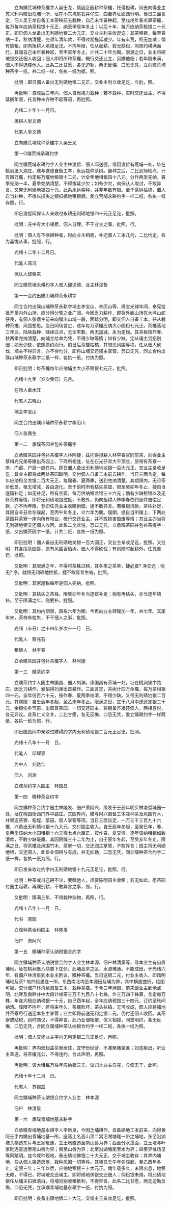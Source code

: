 <!-- { "loadSidebar": true } -->
　　立向贌荒埔种茶欉字人吴壬龙，情因乏园耕种茶欉，托得担耕，同去向得业主苏义利内贌出荒埔一所，址在小东坑尾石井仔庄，四至界址面踏分明。当日三面言定，佃人吴壬龙自备工本茶秧前去栽种，自乙未年春种起，至戊戌年春点算茶欉，每万每年应纳茶租银十元正，纳至甲辰年冬止；以后十年，每万应纳茶租银二十元正。即日佃人龙备出无利碛地银二大元正，交业主利亲收足讫；其茶租银，每至春纳一半，秋纳清楚，务须年清年款，不得过期拖延减少。年有丰荒，租无加减；倘有缺租，即向担耕人填赔足讫。不拘年限，任从起耕，若无缺租，照原约耕满而行。其贌自己未年春种起，至甲寅年冬止，计共二十年为期。限满之日，业主将碛地银交还佃人收回；佃人即将所种茶欉，概行交还业主，另贌他佃；若年限未满，佃人不得退贌他人。此系二比甘愿，各无迫勒，两无反悔，口恐无凭，立向贌荒埔种茶字一纸，共二纸一样，各执一纸为据，照。

　　批明：即日佃人备出无利碛地银二元正，交业主利立收足讫，立批，照。

　　再批明：自贌后三年内，佃人自当竭力栽种；若不栽种，实时交还业主，不得延搁年限，托言种未齐种不起等语，再批照。

　　光绪二十年十一月日。

　　担耕人吴文德

　　代笔人吴文德

　　立向贌荒埔栽种茶欉字人吴壬龙

　　第一○贌荒埔承耕约字

　　同立贌荒埔永耕约字人业主林浚哲、佃人邱送德，缘因浚哲有荒埔一处，址在桃涧堡大湳庄，贌与送德自备工本，永远栽种茶树。自种之后，二比到场检点，计有四万欉，约定每万欉地租银十二元，计全年地租银四十八元。分作两季完纳，春季先纳一半，夏季完纳清楚，不得挨延少欠；如有少欠，向保认人取讨，不敢异言。又带无利碛地银四十元。此系永远耕种，并非年数有限。至于茶树枯槁，佃人自当补种，不得以损失之额扣抵地租银额。爰立荒埔永耕约字一样二纸，各执一纸存照，行。

　　即日浚哲同保认人亲收过永耕无利碛地银四十元正足讫，批照。

　　批明：庄中有大小诸费，佃人自理，不干业主之事，批照，行。

　　批明：佃人有不欲耕种者，时向业主相商，补还佃人工本几何，二比约定，各为喜悦从事，批照，行。

　　光绪十二年十二月日。

　　代笔人简鸿

　　保认人邱紫来

　　同立贌荒埔永耕约字人佃人邱送德、业主林浚哲

　　第一一合约出贌山埔种茶永耕字

　　同立合约出贌山埔种茶永耕字埔主李宝山、李历山等，缘宝光绪年间，奉宪给批开垦内外山场，应分得分管之业广阔。今因乏力耕作，即将外面山场在大坪山蛇仔艮，有佃人张鼎生前来向贌出山埔一段，面踏分明，即交佃人自备工本，任从栽种茶欉、风围想思。当日同场言定，递年每万茶欉应纳大小园租七元正。茶欉落地三年后，陆续栽种，陆续过点，无论丰歉，两无加减，永为定规。其茶租按作春、秋两季完纳清楚，向埔主给单为凭，不得少缺等情；如有少缺，定从埔主另招别佃；如无少缺，依照原约而行。倘日后茶欉枯槁，其想思风围等项，任从佃人砍伐，埔主不得异言，亦不得均分，即将山埔交还埔主掌管。恐口无凭，同立合约出贌山埔种茶永耕字二纸一样，各执一纸，付执为照。

　　即日批明：每茶欉每年应纳埔主大小茶租银七元正，批照。

　　光绪十九年（岁次癸巳）元月。

　　在场人畲水旺

　　代笔人古晓山

　　埔主李宝山

　　同立合约出贌山埔种茶永耕字李历山

　　佃人张鼎生

　　第一二　承贌茶园并包补茶欉字

　　立承贌茶园并包补茶欉字人林阿捷，兹托得担耕人林李春官同前来，向得业主蔡缉光兄弟等贌出茶园上、下两所相连，址在石光仔背大平顶庄，原带有茶寮一座，门窗、户扇一应在内。即日佃人备出无利碛地龙银一百大元正，交业主亲收足讫；其业主即将此两处茶园踏明，交付佃人自备工本前去耕作。当日三面言定，每年应纳租金龙银二百大元正，每届春、夏两季，送到完纳清楚。其期限内，无论茶价低昂，租无增减，各由造化。至于前时所有枯失茶窟，限至癸卯年冬止，捷自当逐窟补足；如无补足，所有空窟，每万供纳租龙银三十六元；倘有少缺租银以及无补茶株等情，即将无利碛地银控抵，不敷外，仍向担耕人林李春依约逐件赔偿足款，亦不拘年限，登即任凭业主收贌别佃，捷不敢异言。若租银清款，茶株补足，其限自辛丑年冬贌起，至丙午年冬止，计六年为期。届期，捷自当所贌上、下两处茶园并茶寮一座内所有物业，概行交还业主，并不敢损害毁废等情；其业主亦当将无利碛地银交还佃人收回。此系二比欢悦，恐口无凭，立承贌茶园并包补茶欉字一纸，又出贌茶园字一纸，计共二纸，各执一纸为照。

　　即日批明：佃人备出无利碛地龙银一百大圆正，交业主亲收足讫，批照。又批明：其各段茶园唇，原有风围香栖树，佃人不得砍伐；有则随时起耕外，任凭重罚，批照。

　　又批明：其限满之年，不得将茶株过秧，其冬季之茶草，捷必要? 净交还；倘无? 净，就将无利碛地控抵，捷不敢异言生端，批照。

　　又批明：其家屋税每年是佃人完纳，批照。

　　又批明：其枯失之茶株，限癸卯年冬当逐窟补足；倘有再枯失，亦当逐年填补。至于限满之年，则要补，批照。

　　又批明：其约内期限，原系六年为期，今再向业主转贌加一年，共七年。其尾年末，茶株有枯失，不干佃人之事，批照。

　　光绪（辛丑）之十四年岁次十一月　日。

　　代笔人　蔡兆石

　　租银人　林李春

　　立承贌茶园并包补茶欉字人　林阿捷

　　第一三　贌茶约字

　　立贌茶约字人园主林国昌、佃人刘渊，缘国昌有茶埔一处，址在桃涧堡中路庄，因乏力耕作，爰招得刘渊出首耕作。三面言定，茶树计四万余欉，每万茶租银四十元，全年份百六十元，按作春、夏两季纳清，不得少缺。又带无利碛地银二百元。其贌限：自壬辰年冬起，至乙未年冬止。限满之日，宜于八月中送还定银二十元，余银俟冬节前，出厝普茶园，一切交还园主，将银备齐凑还佃人，两相喜悦，各无异议。此系仁义交关，二比甘愿，各无反悔，口恐无凭，爰立贌耕约字一样两纸，各执一纸为照，行。

　　即日国昌同中亲收过贌耕约字内无利碛地银二百元正足讫，批照。

　　光绪十八年十一月　日。

　　代笔人　邱耀亭

　　为中人　刘达仁

　　佃人　刘渊

　　立贌茶约字人园主　林国昌

　　第一四　贌种茶合约字

　　同立贌种茶合约字园主林隆发、佃户萧阿兴，缘发于壬辰年明买林浚哲埔园一处，址在桃园街西门外中路庄。其园界内，贌与阿兴自备工本栽种茶及风围竹木，并架造茶寮、稻埕、菜园，佃人掌管等项。当日三面议定，一万三千三百九十六欉，兴备出无利碛地银十九大元，交付园主收入。自壬辰年冬起，至癸巳年，春、夏两季该纳大小园租银十六元零七点六厘正，按作春、夏交清，逐年该纳租银如数清款，不敢少缺毫厘。其园限贌三十二年为止，自壬辰年冬起，至癸亥年冬止。限满之日，将茶欉及风围竹木、茶寮一切，交还园主掌管，不敢异言；园主将无利碛地银，交还佃人。此系业佃相与有成，并无抑勒，口恐无凭，同立贌种茶合约字二纸一样，各执一纸为照，行。

　　即日发亲收过约字内无利碛地银十九元正足讫，批照，行。

　　批明：种茶或自己耕不论，要贌他人，须要陈明园主收租；若无如此，愿茶园付园主起耕，再贌别耕，不敢异言之事，照，行。

　　又批明：限满三年，不得栽种杂物，再照，行。

　　光绪十八年十一月　日。

　　代书　简图

　　立贌种茶合约园主　林隆发

　　佃户　萧阿兴

　　第一五　贌埔种茶认纳税银合约字

　　同立贌埔种茶认纳税银合约字人业主林本源、佃户林清泉等，缘本业主有自置埔地，址在桃涧堡八块厝下庄仔。此埔高旱之区，水源难通，不能成田，于光绪六年，有佃户林清泉到本业主酌议，贌种茶欉。当日送银二元，付业主收入，即踏明埔地及茶? 地四段毘连一所，东西南北均至本源田及埔为界，其中横直曲折，绘图可据，交付佃户林清泉自备工本，栽种茶欉。于今三年满限，前来请业主到地点明，北畔及南畔并中大段计植茶三万千九百八十七株，作三万四千株算，言定每万株，年连大租应纳税银一十元，自己酉年起，全年应纳税银三十四元，订约至秋间纳清。贌限不拘年，若将来年久，茶欉败坏，茶头枯槁，无可收成，佃人应将埔地并茶寮尽行送还本业主掌管；业主即将前送无利定银二元，仍付还佃人收回。其茶寮或贴税，到时商议，不得异言。此乃业佃相依，信义相接，同堂明约，各无反悔，口恐无凭，合同立贌埔种茶认纳银合约字一样二纸，各执一纸为照。

　　批明：佃人交还业主字内无利定银二元正足讫，再照。

　　再批明：界内佃起盖茶寮居住，宜守份经营，不准聚赌窠匪；如违察出，听业主革逐，将茶欉充公，不得违约，合此声明，再照。

　　再批明：该大租每万株年应纳银三元，议归本业主自完，与佃无干，此照。

　　光绪十年十二月　日。

　　代笔人　苏锡兹

　　同立贌埔种茶认纳银合约字人业主　林本源

　　佃户　林清泉

　　第一六　承贌青埔地基永耕字

　　立承贌青埔地基永耕字人李新良，今因乏埔耕作，自备碛地工本前来，向得黄阿壬手内贌出青埔地基一所，座落土名高山顶二窝沿湖塘尾一带之埔地，东至沿湖塘头横透东片与王家毗连，立土墩直透至南山唇为界；西至分水垦面，立土墩与叶家毗连直透至南山唇为界；南至山唇为界；北至沿湖塘尾至水为界；四至界址场见等同踏明。兹今栽种现地，备出碛地佛银二十大元正，交于埔主收存；其界内埔地，任从佃人架造房屋，栽种风围一切等件。其埔自壬午年冬贌起，至乙酉年冬止，定限三年；三年以后，应纳地租银三十大元正。倘年载多久，未限出息，地租无赖，不得已，将埔地交还埔主，即将碛地佛银交还佃人；倘租银未纳，将此碛地银任从埔主扣抵清白，将埔另别收租抵利，不得异言。此系二比甘愿，两无迫勒反悔，口恐无凭，立承贌青埔地基永耕字一纸，付执为照。

　　即日批明：良备出碛地银二十大元，交埔主壬亲收足讫，批照。

